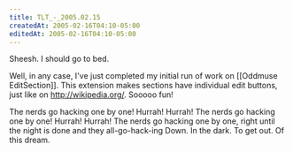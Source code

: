 ```yaml
---
title: TLT_-_2005.02.15
createdAt: 2005-02-16T04:10-05:00
editedAt: 2005-02-16T04:10-05:00
---
```


Sheesh. I should go to bed.

Well, in any case, I've just completed my initial run of work on [[Oddmuse EditSection]]. This extension makes sections have individual edit buttons, just like on http://wikipedia.org/. Sooooo fun!

The nerds go hacking one by one!
Hurrah! Hurrah!
The nerds go hacking one by one!
Hurrah! Hurrah!
The nerds go hacking one by one, right until the night is done
and they all-go-hack-ing
Down.
In the dark.
To get out.
Of this dream.

